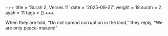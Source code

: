 +++
title = 'Surah 2, Verses 11'
date = '2025-08-27'
weight = 18
surah = 2
ayah = 11
tags = []
+++

When they are told, “Do not spread corruption in the land,” they reply, “We are only peace-makers!”